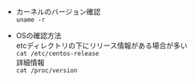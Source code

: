 - カーネルのバージョン確認  
```uname -r```  

- OSの確認方法  
etcディレクトリの下にリリース情報がある場合が多い  
```cat /etc/centos-release```  
詳細情報  
```cat /proc/version```  